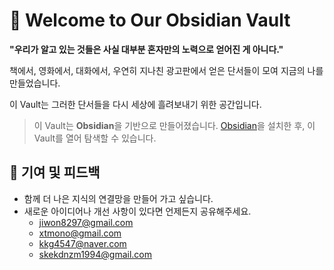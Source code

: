 # 📂 Welcome to Our Obsidian Vault

**"우리가 알고 있는 것들은 사실 대부분 혼자만의 노력으로 얻어진 게 아니다."** 

책에서, 영화에서, 대화에서, 우연히 지나친 광고판에서 얻은 단서들이 모여 지금의 나를 만들었습니다. 

이 Vault는 그러한 단서들을 다시 세상에 흘려보내기 위한 공간입니다.


> 이 Vault는 **Obsidian**을 기반으로 만들어졌습니다. [Obsidian](https://obsidian.md/)을 설치한 후, 이 Vault를 열어 탐색할 수 있습니다.


## 🤝 기여 및 피드백

- 함께 더 나은 지식의 연결망을 만들어 가고 싶습니다.
- 새로운 아이디어나 개선 사항이 있다면 언제든지 공유해주세요.
	- [jiwon8297@gmail.com](mailto:jiwon8297@gmail.com "mailto:jiwon8297@gmail.com")
	- [xtmono@gmail.com](mailto:xtmono@gmail.com "mailto:xtmono@gmail.com")
	- [kkg4547@naver.com](mailto:kkg4547@naver.com "mailto:kkg4547@naver.com")
	- [skekdnzm1994@gmail.com](mailto:skekdnzm1994@gmail.com "mailto:skekdnzm1994@gmail.com")


